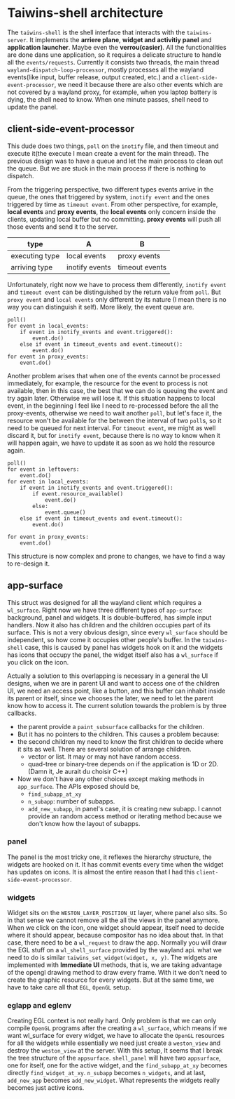 # Taiwins-shell architecture

The `taiwins-shell` is the shell interface that interacts with the
`taiwins-server`. It implements the **arriere plane**, **widget and activitiy
panel** and **application launcher**. Maybe even the **verrou(casier)**. All the
functionalities are done dans une application, so it requires a delicate
structure to handle all the `events/requests`. Currently it consists two
threads, the main thread `wayland-dispatch-loop-processor`, mostly processes all
the wayland events(like input, buffer release, output created, etc.) and a
`client-side-event-processor`, we need it because there are also other events
which are not covered by a wayland proxy, for example, when you laptop battery
is dying, the shell need to know. When one minute passes, shell need to update
the panel.


## client-side-event-processor
This dude does two things, `poll` on the `inotify` file, and then timeout and
execute it(the execute I mean create a event for the main thread). The previous
design was to have a queue and let the main process to clean out the queue. But
we are stuck in the main process if there is nothing to dispatch.

From the triggering perspective, two different types events arrive in the queue,
the ones that triggered by system, `inotify event` and the ones triggered by
time as `timeout event`. From other perspective, for example, **local events**
and **proxy events**, the **local events** only concern inside the clients,
updating local buffer but no committing. **proxy events** will push all those
events and send it to the server.

| type           | A              | B              |
| ----           | ------         | ------         |
| executing type | local events   | proxy events   |
| arriving type  | inotify events | timeout events |

Unfortunately, right now we have to process them differently, `inotify event`
and `timeout event` can be distinguished by the return value from `poll`. But
`proxy event` and `local events` only different by its nature (I mean there is
no way you can distinguish it self). More likely, the event queue are.

	poll()
	for event in local_events:
		if event in inotify_events and event.triggered():
			event.do()
		else if event in timeout_events and event.timeout():
			event.do()
	for event in proxy_events:
		event.do()

Another problem arises that when one of the events cannot be processed
immediately, for example, the resource for the event to process is not
available, then in this case, the best that we can do is queuing the event and
try again later. Otherwise we will lose it. If this situation happens to local
event, in the beginning I feel like I need to re-processed before the all the
proxy-events, otherwise we need to wait another `poll`, but let's face it, the
resource won't be available for the between the interval of two `poll`s, so it
need to be queued for next interval. For `timeout event`, we might as well
discard it, but for `inotify event`, because there is no way to know when it
will happen again, we have to update it as soon as we hold the resource again.

	poll()
	for event in leftovers:
		event.do()
	for event in local_events:
		if event in inotify_events and event.triggered():
			if event.resource_available()
				event.do()
			else:
				event.queue()
		else if event in timeout_events and event.timeout():
			event.do()

	for event in proxy_events:
		event.do()

This structure is now complex and prone to changes, we have to find a way to
re-design it.

## app-surface

This struct was designed for all the wayland client which requires a
`wl_surface`. Right now we have three different types of `app-surface`:
background, panel and widgets. It is double-buffered, has simple input
handlers. Now it also has children and the children occupies part of its
surface. This is not a very obvious design, since every `wl_surface` should be
independent, so how come it occupies other people's buffer. In the
`taiwins-shell` case, this is caused by panel has widgets hook on it and the
widgets has icons that occupy the panel, the widget itself also has a
`wl_surface` if you click on the icon.

Actually a solution to this overlapping is necessary in a general the UI
designs, when we are in parent UI and want to access one of the children UI, we
need an access point, like a button, and this buffer can inhabit inside its
parent or itself, since we chooses the later, we need to let the parent know how
to access it. The current solution towards the problem is by three callbacks.

 - the parent provide a `paint_subsurface` callbacks for the children.
 - But it has no pointers to the children. This causes a problem because:
 - the second children my need to know the first children to decide where it
   sits as well. There are several solution of arrange children.
   - vector or list. It may or may not have random access.
   - quad-tree or binary-tree depends on if the application is 1D or 2D. (Damn
	 it, Je aurait du choisir C++)
 - Now we don't have any other choices except making methods in
   `app_surface`. The APIs exposed should be,
   - `find_subapp_at_xy`
   - `n_subapp`: number of subapps.
   - `add_new_subapp`, in panel's case, it is creating new subapp.
   I cannot provide an random access method or iterating method because we don't
   know how the layout of subapps.

### panel
The panel is the most tricky one, it reflexes the hierarchy structure, the
widgets are hooked on it. It has commit events every time when the widget has
updates on icons. It is almost the entire reason that I had this
`client-side-event-processor`.

### widgets
Widget sits on the `WESTON_LAYER_POSITION_UI` layer, where panel also sits. So
in that sense we cannot remove all the all the views in the panel anymore. When
we click on the icon, one widget should appear, itself need to decide where it
should appear, because compositor has no idea about that. In that case, there
need to be a `wl_request` to draw the app. Normally you will draw the EGL stuff
on a `wl_shell_surface` provided by the wayland api. what we need to do is
similar `taiwins_set_widget(widget, x, y)`. The widgets are implemented with
**Immediate UI** methods, that is, we are taking advantage of the opengl drawing
method to draw every frame. With it we don't need to create the graphic resource
for every widgets. But at the same time, we have to take care all that `EGL`,
`OpenGL` setup.

### eglapp and eglenv
Creating EGL context is not really hard. Only problem is that we can only
compile `OpenGL` programs after the creating a `wl_surface`, which means if we
want wl_surface for every widget, we have to allocate the `OpenGL` resources for
all the widgets while essentially we need just create a `weston_view` and
destroy the `weston_view` at the server. With this setup, It seems that I break
the tree structure of the `appsurface`. `shell_panel` will have two `appsurface`,
one for itself, one for the active widget, and the `find_subapp_at_xy` becomes
directly `find_widget_at_xy`. `n_subapp` becomes `n_widgets`, and at last,
`add_new_app` becomes `add_new_widget`. What represents the widgets really
becomes just active icons.
